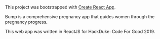 This project was bootstrapped with [Create React App](https://github.com/facebook/create-react-app).

Bump is a comprehensive pregnancy app that guides women through the pregnancy progress. 

This web app was written in ReactJS for HackDuke: Code For Good 2019. 

